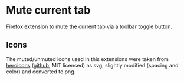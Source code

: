 # Mute current tab

Firefox extension to mute the current tab via a toolbar toggle button.

## Icons

The muted/unmuted icons used in this extensions were taken from [heroicons](https://heroicons.com) ([github](https://github.com/tailwindlabs/heroicons), MIT licensed) as svg, slightly modified (spacing and color) and converted to png.
